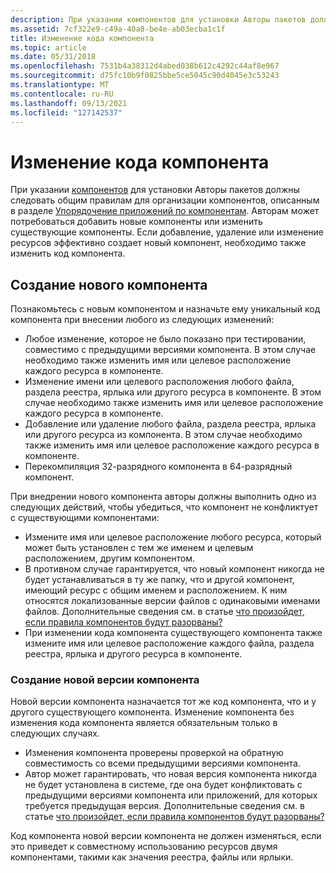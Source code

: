 ```yaml
---
description: При указании компонентов для установки Авторы пакетов должны следовать общим правилам для организации компонентов, описанным в разделе Упорядочение приложений по компонентам.
ms.assetid: 7cf322e9-c49a-40a8-be4e-ab03ecba1c1f
title: Изменение кода компонента
ms.topic: article
ms.date: 05/31/2018
ms.openlocfilehash: 7531b4a38312d4abed038b612c4292c44af8e967
ms.sourcegitcommit: d75fc10b9f0825bbe5ce5045c90d4045e3c53243
ms.translationtype: MT
ms.contentlocale: ru-RU
ms.lasthandoff: 09/13/2021
ms.locfileid: "127142537"
---
```

# <a name="changing-the-component-code"></a>Изменение кода компонента

При указании [компонентов](windows-installer-components.md) для установки Авторы пакетов должны следовать общим правилам для организации компонентов, описанным в разделе [Упорядочение приложений по компонентам](organizing-applications-into-components.md). Авторам может потребоваться добавить новые компоненты или изменить существующие компоненты. Если добавление, удаление или изменение ресурсов эффективно создает новый компонент, необходимо также изменить код компонента.

## <a name="creating-a-new-component"></a>Создание нового компонента

Познакомьтесь с новым компонентом и назначьте ему уникальный код компонента при внесении любого из следующих изменений:

-   Любое изменение, которое не было показано при тестировании, совместимо с предыдущими версиями компонента. В этом случае необходимо также изменить имя или целевое расположение каждого ресурса в компоненте.
-   Изменение имени или целевого расположения любого файла, раздела реестра, ярлыка или другого ресурса в компоненте. В этом случае необходимо также изменить имя или целевое расположение каждого ресурса в компоненте.
-   Добавление или удаление любого файла, раздела реестра, ярлыка или другого ресурса из компонента. В этом случае необходимо также изменить имя или целевое расположение каждого ресурса в компоненте.
-   Перекомпиляция 32-разрядного компонента в 64-разрядный компонент.

При внедрении нового компонента авторы должны выполнить одно из следующих действий, чтобы убедиться, что компонент не конфликтует с существующими компонентами:

-   Измените имя или целевое расположение любого ресурса, который может быть установлен с тем же именем и целевым расположением, другим компонентом.
-   В противном случае гарантируется, что новый компонент никогда не будет устанавливаться в ту же папку, что и другой компонент, имеющий ресурс с общим именем и расположением. К ним относятся локализованные версии файлов с одинаковыми именами файлов. Дополнительные сведения см. в статье [что произойдет, если правила компонентов будут разорваны?](what-happens-if-the-component-rules-are-broken.md)
-   При изменении кода компонента существующего компонента также измените имя или целевое расположение каждого файла, раздела реестра, ярлыка и другого ресурса в компоненте.

### <a name="creating-a-new-version-of-a-component"></a>Создание новой версии компонента

Новой версии компонента назначается тот же код компонента, что и у другого существующего компонента. Изменение компонента без изменения кода компонента является обязательным только в следующих случаях.

-   Изменения компонента проверены проверкой на обратную совместимость со всеми предыдущими версиями компонента.
-   Автор может гарантировать, что новая версия компонента никогда не будет установлена в системе, где она будет конфликтовать с предыдущими версиями компонента или приложений, для которых требуется предыдущая версия. Дополнительные сведения см. в статье [что произойдет, если правила компонентов будут разорваны?](what-happens-if-the-component-rules-are-broken.md)

Код компонента новой версии компонента не должен изменяться, если это приведет к совместному использованию ресурсов двумя компонентами, такими как значения реестра, файлы или ярлыки.

 

 



